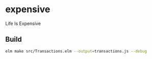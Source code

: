 # expensive

Life Is Expensive

## Build

``` bash
elm make src/Transactions.elm --output=transactions.js --debug
```
